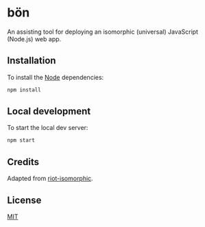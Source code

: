 # bön

An assisting tool for deploying an isomorphic (universal) JavaScript (Node.js) web app.


## Installation

To install the [Node](https://nodejs.org) dependencies:

```sh
npm install
```


## Local development

To start the local dev server:

```sh
npm start
```


## Credits

Adapted from [riot-isomorphic](https://github.com/ListnPlay/riot-isomorphic).


## License

[MIT](LICENSE.md)
